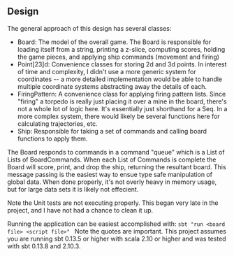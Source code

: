 ## Design

The general approach of this design has several classes:

* Board: The model of the overall game.  The Board is responsible for loading itself from a string, printing a z-slice, computing scores, holding the game pieces, and applying ship commands (movement and firing)
* Point[23]d: Convenience classes for storing 2d and 3d points.  In interest of time and complexity, I didn't use a more generic system for coordinates -- a more detailed implementation would be able to handle multiple coordinate systems abstracting away the details of each.
* FiringPattern: A convenience class for applying firing pattern lists.  Since "firing" a torpedo is really just placing it over a mine in the board, there's not a whole lot of logic here.  It's essentially just shorthand for a Seq.  In a more complex system, there would likely be several functions here for calculating trajectories, etc.
* Ship: Responsible for taking a set of commands and calling board functions to apply them.

The Board responds to commands in a command "queue" which is a List of Lists of BoardCommands.  When each List of Commands is complete the Board will score, print, and drop the ship, returning the resultant board.
This message passing is the easiest way to ensue type safe manipulation of global data.  When done properly, it's not overly heavy in memory usage, but for large data sets it is likely not effecient.

Note the Unit tests are not executing properly. This began very late in the project, and I have not had a chance to clean it up.

Running the application can be easiest accomplished with:
```sbt "run <board file> <script file>" ```
Note the quotes are important.  This project assumes you are running sbt 0.13.5 or higher with scala 2.10 or higher and was tested with sbt 0.13.8 and 2.10.3.